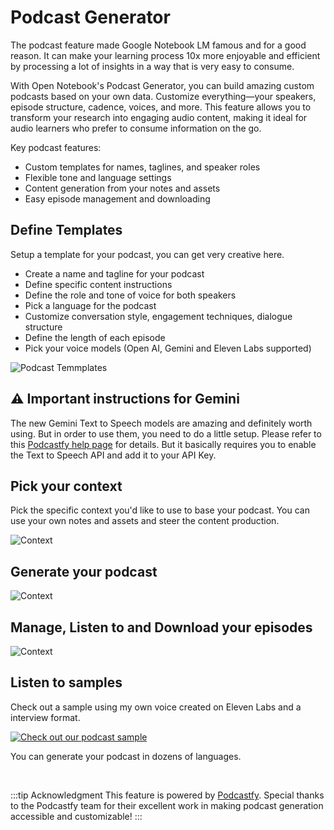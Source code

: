 # Podcast Generator

The podcast feature made Google Notebook LM famous and for a good reason. It can make your learning process 10x more enjoyable and efficient by processing a lot of insights in a way that is very easy to consume.

With Open Notebook's Podcast Generator, you can build amazing custom podcasts based on your own data. Customize everything—your speakers, episode structure, cadence, voices, and more. This feature allows you to transform your research into engaging audio content, making it ideal for audio learners who prefer to consume information on the go.

Key podcast features:
- Custom templates for names, taglines, and speaker roles
- Flexible tone and language settings
- Content generation from your notes and assets
- Easy episode management and downloading

## Define Templates

Setup a template for your podcast, you can get very creative here. 

- Create a name and tagline for your podcast
- Define specific content instructions
- Define the role and tone of voice for both speakers
- Pick a language for the podcast
- Customize conversation style, engagement techniques, dialogue structure
- Define the length of each episode
- Pick your voice models (Open AI, Gemini and Eleven Labs supported)

![Podcast Temmplates](/assets/podcast_template.png)

## ⚠️ Important instructions for Gemini

The new Gemini Text to Speech models are amazing and definitely worth using. But in order to use them, you need to do a little setup. Please refer to this [Podcastfy help page](https://github.com/souzatharsis/podcastfy/blob/main/usage/config.md) for details. But it basically requires you to enable the Text to Speech API and add it to your API Key.

## Pick your context

Pick the specific context you'd like to use to base your podcast. 
You can use your own notes and assets and steer the content production.

![Context](/assets/context.png)

## Generate your podcast

![Context](/assets/podcast.png)

## Manage, Listen to and Download your episodes

![Context](/assets/podcast_listen.png)

## Listen to samples

Check out a sample using my own voice created on Eleven Labs and a interview format. 


[![Check out our podcast sample](https://img.youtube.com/vi/D-760MlGwaI/0.jpg)](https://www.youtube.com/watch?v=D-760MlGwaI)

You can generate your podcast in dozens of languages.

&nbsp;

:::tip Acknowledgment
This feature is powered by [Podcastfy](https://github.com/souzatharsis/podcastfy). Special thanks to the Podcastfy team for their excellent work in making podcast generation accessible and customizable!
:::